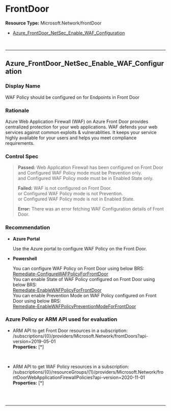 # FrontDoor

**Resource Type:** Microsoft.Network/frontDoor 

<!-- TOC -->

- [Azure_FrontDoor_NetSec_Enable_WAF_Configuration](#azure_frontdoor_netsec_enable_waf_configuration)


<!-- /TOC -->
<br/>

___ 

## Azure_FrontDoor_NetSec_Enable_WAF_Configuration 

### Display Name 
WAF Policy should be configured on for Endpoints in Front Door

### Rationale 
Azure Web Application Firewall (WAF) on Azure Front Door provides centralized protection for your web applications. WAF defends your web services against common exploits & vulnerablities. It keeps your service highly available for your users and helps you meet compliance requirements.

 ### Control Spec 

> **Passed:** 
> Web Application Firewall has been configured on Front Door </br>
> and Configured WAF Policy mode must be Prevention only. </br> 
> and Configured WAF Policy mode must be in Enabled State only. </br> 
> 
> **Failed:** 
> WAF is not configured on Front Door. </br> 
> or Configured WAF Policy mode is not Prevention. </br> 
> or Configured WAF Policy mode is not in Enabled State. </br> 
> 
> **Error:** 
> There was an error fetching WAF Configuration details of Front Door.
> 
### Recommendation 
- **Azure Portal** 

	 Use the Azure portal to configure WAF Policy on the Front Door.<br/>
	 
- **Powershell** 	

	You can configure WAF Policy on Front Door using below BRS:<br/>
	 [Remediate-ConfigureWAFPolicyForFrontDoor](../../Scripts/RemediationScripts/Remediate-ConfigureWAFPolicyForFrontDoor.ps1) <br/>
	 You can enable State of WAF Policy configured on Front Door using below BRS:  <br/>
	 [Remediate-EnableWAFPolicyForFrontDoor](../../Scripts/RemediationScripts/Remediate-EnableWAFPolicyForFrontDoor.ps1) <br/>
	 You can enable Prevention Mode on WAF Policy configured on Front Door using below BRS:  <br/>
	 [Remediate-EnableWAFPolicyPreventionModeForFrontDoor](../../Scripts/RemediationScripts/Remediate-EnableWAFPolicyPreventionModeForFrontDoor.ps1) <br/>

### Azure Policy or ARM API used for evaluation 

- ARM API to get Front Door resources in a subscription: /subscriptions/{0}/providers/Microsoft.Network/frontDoors?api-version=2019-05-01<br />
**Properties:** [*]
 <br />

- ARM API to get WAF Policy resources in a subscription: /subscriptions/{0}/resourceGroups/{1}/providers/Microsoft.Network/frontDoorWebApplicationFirewallPolicies?api-version=2020-11-01<br />
**Properties:** [*]
 <br />

<br />

___ 


